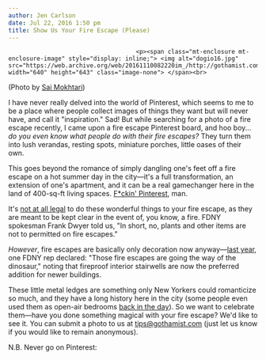 ```yaml
---
author: Jen Carlson
date: Jul 22, 2016 1:50 pm
title: Show Us Your Fire Escape (Please)
---
```


	
										<p><span class="mt-enclosure mt-enclosure-image" style="display: inline;"> <img alt="dogio16.jpg" src="https://web.archive.org/web/20161110082220im_/http://gothamist.com/attachments/arts_jen/dogio16.jpg" width="640" height="643" class="image-none"> </span><br>
<span class="photo_caption">(Photo by <a href="https://web.archive.org/web/20161110082220/https://www.instagram.com/the_sai_life/">Sai Mokhtari</a>)</span></p>

<p>I have never really delved into the world of Pinterest, which seems to me to be a place where people collect images of things they want but will never have, and call it &quot;inspiration.&quot; Sad! But while searching for a photo of a fire escape recently, I came upon a fire escape Pinterest board, and hoo boy... <em>do you even know what people do with their fire escapes?</em> They turn them into lush verandas, resting spots, miniature porches, little oases of their own. </p>

<p>This goes beyond the romance of simply dangling one&apos;s feet off a fire escape on a hot summer day in the city&#x2014;it&apos;s a full transformation, an extension of one&apos;s apartment, and it can be a real gamechanger here in the land of 400-sq-ft living spaces. <a href="https://web.archive.org/web/20161110082220/https://www.pinterest.com/explore/fire-escape/">F*ckin&apos; Pinterest</a>, man.</p>

<p>It&apos;s <a href="https://web.archive.org/web/20161110082220/http://gothamist.com/2009/03/19/fire_escape_gardens.php">not at all legal</a> to do these wonderful things to your fire escape, as they are meant to be kept clear in the event of, you know, a fire. FDNY spokesman Frank Dwyer told us, &quot;In short, no, plants and other items are not to permitted on fire escapes.&quot; </p>

<p><em>However</em>, fire escapes are basically only decoration now anyway&#x2014;<a href="https://web.archive.org/web/20161110082220/http://gothamist.com/2015/04/12/fire_escapes_may_be_going_the_way_o.php">last year</a>, one FDNY rep declared: &quot;Those fire escapes are going the way of the dinosaur,&quot; noting that fireproof interior stairwells are now the preferred addition for newer buildings. </p>

<p>These little metal ledges are something only New Yorkers could romanticize so much, and they have a long history here in the city (some people even used them as open-air bedrooms <a href="https://web.archive.org/web/20161110082220/http://gothamist.com/2016/07/22/nyc_fire_escape_summer_flashback.php">back in the day</a>). So we want to celebrate them&#x2014;have you done something magical with your fire escape? We&apos;d like to see it. You can submit a photo to us at <a href="https://web.archive.org/web/20161110082220/mailto:tips@gothamist.com">tips@gothamist.com</a> (just let us know if you would like to remain anonymous).</p>

<p>N.B. Never go on Pinterest:</p>

<center><a data-pin-do="embedPin" data-pin-width="large" href="https://web.archive.org/web/20161110082220/https://www.pinterest.com/pin/101331060340855901/"></a><script async defer src="//web.archive.org/web/20161110082220js_/http://assets.pinterest.com/js/pinit.js"></script></center>					
										
									
				